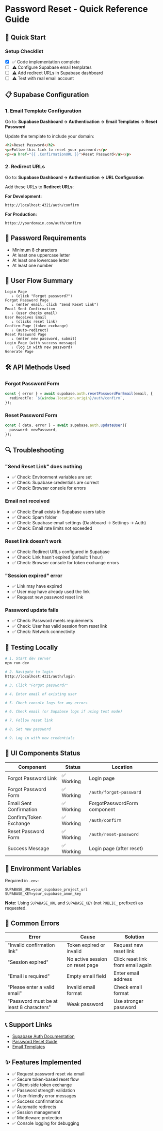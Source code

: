 # Password Reset - Quick Reference Guide

## 🚀 Quick Start

### Setup Checklist

- [x] ✅ Code implementation complete
- [ ] ⚠️ Configure Supabase email templates
- [ ] ⚠️ Add redirect URLs in Supabase dashboard
- [ ] ⚠️ Test with real email account

## 📋 Supabase Configuration

### 1. Email Template Configuration

Go to: **Supabase Dashboard → Authentication → Email Templates → Reset Password**

Update the template to include your domain:

```html
<h2>Reset Password</h2>
<p>Follow this link to reset your password:</p>
<p><a href="{{ .ConfirmationURL }}">Reset Password</a></p>
```

### 2. Redirect URLs

Go to: **Supabase Dashboard → Authentication → URL Configuration**

Add these URLs to **Redirect URLs**:

**For Development:**
```
http://localhost:4321/auth/confirm
```

**For Production:**
```
https://yourdomain.com/auth/confirm
```

## 🔐 Password Requirements

- Minimum 8 characters
- At least one uppercase letter
- At least one lowercase letter  
- At least one number

## 🎯 User Flow Summary

```
Login Page
   ↓ (click "Forgot password?")
Forgot Password Page
   ↓ (enter email, click "Send Reset Link")
Email Sent Confirmation
   ↓ (user checks email)
User Receives Email
   ↓ (clicks reset link)
Confirm Page (token exchange)
   ↓ (auto-redirect)
Reset Password Page
   ↓ (enter new password, submit)
Login Page (with success message)
   ↓ (log in with new password)
Generate Page
```

## 🛠️ API Methods Used

### Forgot Password Form
```typescript
const { error } = await supabase.auth.resetPasswordForEmail(email, {
  redirectTo: `${window.location.origin}/auth/confirm`,
});
```

### Reset Password Form
```typescript
const { data, error } = await supabase.auth.updateUser({
  password: newPassword,
});
```

## 🔍 Troubleshooting

### "Send Reset Link" does nothing
- ✅ Check: Environment variables are set
- ✅ Check: Supabase credentials are correct
- ✅ Check: Browser console for errors

### Email not received
- ✅ Check: Email exists in Supabase users table
- ✅ Check: Spam folder
- ✅ Check: Supabase email settings (Dashboard → Settings → Auth)
- ✅ Check: Email rate limits not exceeded

### Reset link doesn't work
- ✅ Check: Redirect URLs configured in Supabase
- ✅ Check: Link hasn't expired (default: 1 hour)
- ✅ Check: Browser console for token exchange errors

### "Session expired" error
- ✅ Link may have expired
- ✅ User may have already used the link
- ✅ Request new password reset link

### Password update fails
- ✅ Check: Password meets requirements
- ✅ Check: User has valid session from reset link
- ✅ Check: Network connectivity

## 📱 Testing Locally

```bash
# 1. Start dev server
npm run dev

# 2. Navigate to login
http://localhost:4321/auth/login

# 3. Click "Forgot password?"

# 4. Enter email of existing user

# 5. Check console logs for any errors

# 6. Check email (or Supabase logs if using test mode)

# 7. Follow reset link

# 8. Set new password

# 9. Log in with new credentials
```

## 🎨 UI Components Status

| Component | Status | Location |
|-----------|--------|----------|
| Forgot Password Link | ✅ Working | Login page |
| Forgot Password Form | ✅ Working | `/auth/forgot-password` |
| Email Sent Confirmation | ✅ Working | ForgotPasswordForm component |
| Confirm/Token Exchange | ✅ Working | `/auth/confirm` |
| Reset Password Form | ✅ Working | `/auth/reset-password` |
| Success Message | ✅ Working | Login page (after reset) |

## 🔐 Environment Variables

Required in `.env`:

```env
SUPABASE_URL=your_supabase_project_url
SUPABASE_KEY=your_supabase_anon_key
```

**Note:** Using `SUPABASE_URL` and `SUPABASE_KEY` (not `PUBLIC_` prefixed) as requested.

## 🚨 Common Errors

| Error | Cause | Solution |
|-------|-------|----------|
| "Invalid confirmation link" | Token expired or invalid | Request new reset link |
| "Session expired" | No active session on reset page | Click reset link from email again |
| "Email is required" | Empty email field | Enter email address |
| "Please enter a valid email" | Invalid email format | Check email format |
| "Password must be at least 8 characters" | Weak password | Use stronger password |

## 📞 Support Links

- [Supabase Auth Documentation](https://supabase.com/docs/guides/auth)
- [Password Reset Guide](https://supabase.com/docs/guides/auth/passwords#password-recovery)
- [Email Templates](https://supabase.com/docs/guides/auth/auth-email-templates)

## ✨ Features Implemented

- ✅ Request password reset via email
- ✅ Secure token-based reset flow
- ✅ Client-side token exchange
- ✅ Password strength validation
- ✅ User-friendly error messages
- ✅ Success confirmations
- ✅ Automatic redirects
- ✅ Session management
- ✅ Middleware protection
- ✅ Console logging for debugging

